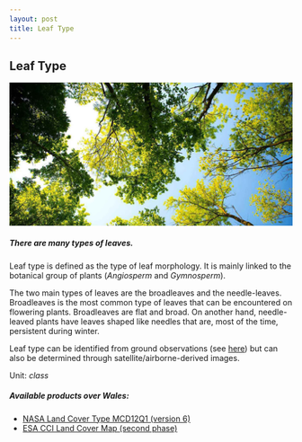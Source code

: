 ```yaml
---
layout: post
title: Leaf Type
---
```


## Leaf Type

![Leaf Type](/assets/img/wales/big/leaf-type.jpg)

##### There are many types of leaves.

Leaf type is defined as the type of leaf morphology. It is mainly linked to the botanical group of plants (_Angiosperm_ and _Gymnosperm_).

The two main types of leaves are the broadleaves and the needle-leaves. Broadleaves is the most common type of leaves that can be encountered on flowering plants. Broadleaves are flat and broad. On another hand, needle-leaved plants have leaves shaped like needles that are, most of the time, persistent during winter.

Leaf type can be identified from ground observations (see [here](https://livingearth.aber.ac.uk/data/ground-measurements/technics/leaf-type-ground-measurement/)) but can also be determined through satellite/airborne-derived images.

Unit: _class_

##### Available products over Wales:

*   [NASA Land Cover Type MCD12Q1 (version 6)](https://livingearth.aber.ac.uk/data/remote-sensing-algorithms/leaf-type-remote-sensing-algorithms/nasa-land-cover-type-mcd12q1-version-6/)
*   [ESA CCI Land Cover Map (second phase)](https://livingearth.aber.ac.uk/data/remote-sensing-algorithms/leaf-type-remote-sensing-algorithms/esa-cci-land-cover-map-second-phase/)